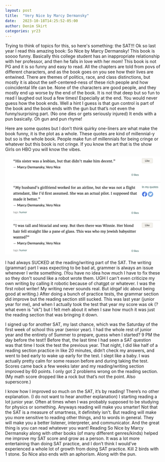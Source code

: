 ```yaml
---
layout: post
title:  "Very Nice by Marcy Dermansky"
date:   2023-10-18T14:25:52-05:00
author: Denim Skirt
categories: yr23
---
```


Trying to think of topics for this, so here's something: the SAT!!! Ok so last year I read this amazing book: So Nice by Marcy Dermansky! This book is soooo funny. Basically this college student has an inappropriate relationship with her professor, and then he falls in love with her mom! This book is not PG and it is so funny and easy to read. All the chapters are told from povs of different characters, and as the book goes on you see how their lives are entwined. There are themes of politics, race, and class distinctions, but mostly it is about the self-centered-ness of these rich people and how coincidental life can be. None of the characters are good people, and they mostly end up worse by the end of the book. It is not that deep but so fun to read I laughed out loud a few times! Especially at the end. You would never guess how the book ends. Well a hint I guess is that gun control is part of the book and the book ends with the gun but that’s not even the funny/surprising part. (No one dies or gets seriously injured) It ends with a pun basically. Oh gun and pun rhyme! 

Here are some quotes but I don’t think quirky one-liners are what make the book funny, it is the plot as a whole. These quotes are kind of millennial-y but so is the whole book. People make fun of millennials for being cringe or whatever but this book is not cringe. If you know the art that is the show Girls on HBO you will know the vibes. 

![very nice](/pics/2023-10-18-2.png "very nice")

I had always SUCKED at the reading/writing part of the SAT. The writing (grammar) part I was expecting to be bad at, grammer is always an issue whenever I write something. (You have no idea how much I have to fix these so they don't sound like a robot wrote them. UGH I can't even criticize my own writing by calling it robotic because of chatgpt or whatever. I was the first robot writer! My writing never sounds real. But idrgaf idc about being good at writing.) After doing a bunch of practice tests, the grammar section did improve but the reading section still sucked. This was last year (junior year for me), and when I actually took the test that year my score was ok (? what even is "ok") but I felt meh about it when I saw how much it was just the reading section that was bringing it down. 

I signed up for another SAT, my last chance, which was the Saturday of the first week of school this year (senior year). I had the whole rest of junior year and the entirety of Summer to prepare, guess when I started? 9 PM the day before the test!! Before that, the last time I had seen a SAT question was that time I took the test the previous year. That night, I did like half of a reading section practice in like 20 minutes, didn’t check my answers, and went to bed early to wake up early for the test. I slept like a baby. I was actually pretty calm for some reason before and during taking the test. Scores came back a few weeks later and my reading/writing section improved by 60 points. I only got 2 problems wrong on the reading section. (My math score dropped like a rock but that’s not the point. Also superscore.) 

I know how I improved so much on the SAT, it’s by reading! There’s no other explanation. (I do not want to hear another explanation) I starting reading a lot junior year. Often at times when I was probably supposed to be studying for physics or something. Anyways reading will make you smarter! Not that the SAT is a measure of smartness, it definitely isn't. But reading will make you more sensitive to reading other things, and to words in general. They will make you a better listener, interpreter, and communicator. And the great thing is you can read whatever you want! Reading So Nice by Marcy Dermansky along with other books (of many different genres/kinds) helped me improve my SAT score and grow as a person. It was a lot more entertaining than doing SAT practice, and I don’t think I would’ve experienced a whole lot of growth from doing SAT practice. Kill 2 birds with 1 stone. So Nice also ends with an aphorism. Along with the pun. 
